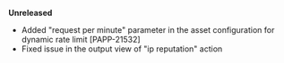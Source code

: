 **Unreleased**

* Added "request per minute" parameter in the asset configuration for dynamic rate limit [PAPP-21532]
* Fixed issue in the output view of "ip reputation" action
